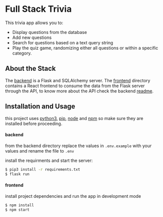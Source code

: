 # Full Stack Trivia

This trivia app allows you to: 

* Display questions from the database 
* Add new questions
* Search for questions based on a text query string
* Play the quiz game, randomizing either all questions or within a specific category.



## About the Stack

The [backend](./backend) is a Flask and SQLAlchemy server. The [frontend](./frontend) directory contains a React frontend to consume the data from the Flask server through the API, to know more about the API check the backend [readme](./backend/README.md).


## Installation and Usage

this project uses [python3](https://www.python.org/downloads/), [pip](https://pypi.org/project/pip/), [node](https://nodejs.org/) and [npm](https://www.npmjs.com/) so make sure they are installed before proceeding.

#### backend

from the backend directory replace the values in `.env.example` with your values and rename the file to `.env`

install the requirments and start the server:

```sh
$ pip3 install -r requirements.txt
$ flask run
```

#### frontend

install project dependencies and run the app in development mode

```sh
$ npm install 
$ npm start
```



